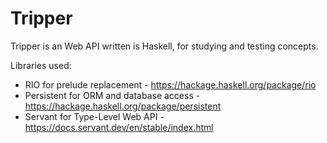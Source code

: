# Tripper

Tripper is an Web API written is Haskell, for studying and testing concepts.

Libraries used:
- RIO for prelude replacement - https://hackage.haskell.org/package/rio
- Persistent for ORM and database access - https://hackage.haskell.org/package/persistent
- Servant for Type-Level Web API - https://docs.servant.dev/en/stable/index.html
